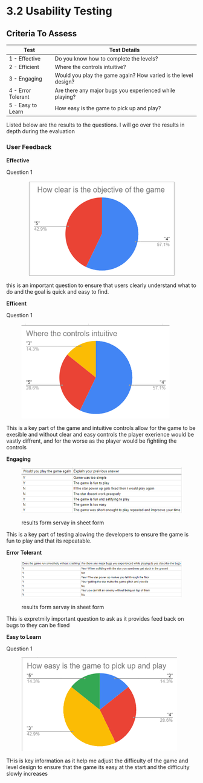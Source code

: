 # 3.2 Usability Testing

## Criteria To Assess

| Test               | Test Details                                                   |
| ------------------ | -------------------------------------------------------------- |
| 1 - Effective      | Do you know how to complete the levels?                        |
| 2 - Efficient      | Where the controls intuitive?                                  |
| 3 - Engaging       | Would you play the game again? How varied is the level design? |
| 4 - Error Tolerant | Are there any major bugs you experienced while playing?        |
| 5 - Easy to Learn  | How easy is the game to pick up and play?                      |

Listed below are the results to the questions. I will go over the results in depth during the evaluation

### User Feedback

**Effective**

Question 1

<div align="center">

<figure><img src="../.gitbook/assets/image (2).png" alt=""><figcaption></figcaption></figure>

</div>

this is an important question to ensure that users clearly understand what to do and the goal is quick and easy to find.&#x20;

**Efficent**&#x20;

Question 1&#x20;

<figure><img src="../.gitbook/assets/image (18).png" alt=""><figcaption></figcaption></figure>

This is a key part of the game and intuitive controls allow for the game to be exesible and without clear and easy controls the player exerience would be vastly diffrent, and for the worse as the player would be fightiing the controls

**Engaging**

<figure><img src="../.gitbook/assets/image (20).png" alt=""><figcaption><p>results form servay in sheet form</p></figcaption></figure>

This is a key part of testing alowing the developers to ensure the game is fun to play and that its repeatable.

&#x20;**Error Tolerant**

<figure><img src="../.gitbook/assets/image (19).png" alt=""><figcaption><p>results form servay in sheet form</p></figcaption></figure>

This is expretmily important question to ask as it provides feed back on bugs to they can be fixed

**Easy to Learn**

Question 1



<figure><img src="../.gitbook/assets/image (2) (1).png" alt=""><figcaption></figcaption></figure>

THis is key information as it help me adjust the difficulty of the game and level design to ensure that the game its easy at the start and the difficulty slowly increases

##
